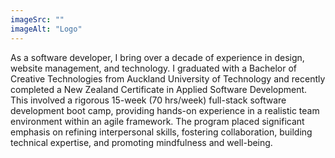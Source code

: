 ```yaml
---
imageSrc: ""
imageAlt: "Logo"
---
```


As a software developer, I bring over a decade of experience in design, website management, and technology. I graduated with a Bachelor of Creative Technologies from Auckland University of Technology and recently completed a New Zealand Certificate in Applied Software Development. This involved a rigorous 15-week (70 hrs/week) full-stack software development boot camp, providing hands-on experience in a realistic team environment within an agile framework. The program placed significant emphasis on refining interpersonal skills, fostering collaboration, building technical expertise, and promoting mindfulness and well-being. 


<!-- Photo by <a href="https://unsplash.com/@charlesdeluvio?utm_source=unsplash&utm_medium=referral&utm_content=creditCopyText" target="_blank" rel="nofollow noopener noreferrer" aria-label="External Link"><u>Charles Deluvio</u></a> on Unsplash -->


